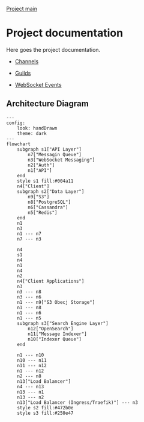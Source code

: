 [Project main](../../README.md)
# Project documentation

Here goes the project documentation.

- [Channels](channels/README.md)
- [Guilds](guilds/README.md)


- [WebSocket Events](ws/README.md)

## Architecture Diagram
```mermaid
---
config:
    look: handDrawn
    theme: dark
---
flowchart
	subgraph s1["API Layer"]
		n7["Messagin Queue"]
		n3["WebSocket Messaging"]
		n2["Auth"]
		n1["API"]
	end
	style s1 fill:#004a11
	n4["Client"]
	subgraph s2["Data Layer"]
		n9["S3"]
		n8["PostgreSQL"]
		n6["Cassandra"]
		n5["Redis"]
	end
	n1
	n3
	n1 --- n7
	n7 --- n3
	
	n4
	s1
	n4
	n1
	n4
	n2
	n4["Client Applications"]
	n3
	n3 --- n8
	n3 --- n6
	n1 --- n9["S3 Obecj Storage"]
	n1 --- n8
	n1 --- n6
	n1 --- n5
	subgraph s3["Search Engine Layer"]
		n12["OpenSearch"]
		n11["Message Indexer"]
		n10["Indexer Queue"]
	end
	
	n1 --- n10
	n10 --- n11
	n11 --- n12
	n1 --- n12
	n2 --- n8
	n13["Load Balancer"]
	n4 --- n13
	n13 --- n1
	n13 --- n2
	n13["Load Balancer (Ingress/Traefik)"] --- n3
	style s2 fill:#472b0e
	style s3 fill:#250e47
```